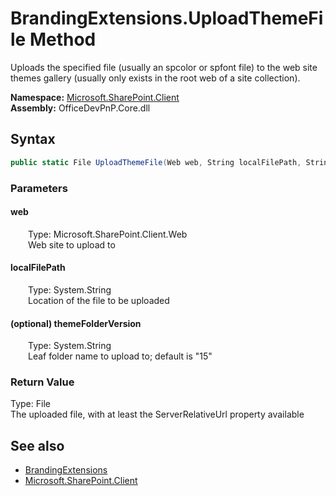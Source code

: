 # BrandingExtensions.UploadThemeFile Method  
 Uploads the specified file (usually an spcolor or spfont file) to the web site themes gallery (usually only exists in the root web of a site collection).   

**Namespace:** [Microsoft.SharePoint.Client](Microsoft.SharePoint.Client.md)  
**Assembly:** OfficeDevPnP.Core.dll  
## Syntax
```C#
public static File UploadThemeFile(Web web, String localFilePath, String themeFolderVersion)
```
### Parameters
#### web  
&emsp;&emsp;Type: Microsoft.SharePoint.Client.Web  
&emsp;&emsp;Web site to upload to  

  

#### localFilePath  
&emsp;&emsp;Type: System.String  
&emsp;&emsp;Location of the file to be uploaded  

  

#### (optional) themeFolderVersion  
&emsp;&emsp;Type: System.String  
&emsp;&emsp;Leaf folder name to upload to; default is "15"  

  

### Return Value
Type: File  
The uploaded file, with at least the ServerRelativeUrl property available  


## See also
- [BrandingExtensions](Microsoft.SharePoint.Client.BrandingExtensions.md) 
- [Microsoft.SharePoint.Client](Microsoft.SharePoint.Client.md) 
